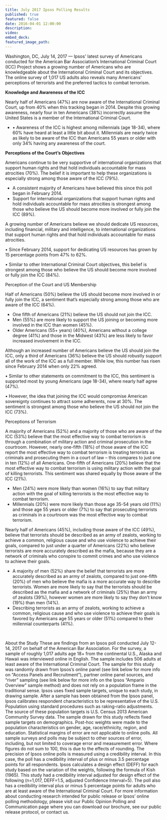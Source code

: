 ```yaml
---
title: July 2017 Ipsos Polling Results
published: true
featured: false
date: 2016-04-01 12:00:00
description:
video:
embed_deck:
featured_image_path:
---
```



Washington, DC, July 14, 2017 — Ipsos' latest survey of Americans conducted for the American Bar Association’s International Criminal Court (ICC) Project shows a growing number of Americans who are knowledgeable about the International Criminal Court and its objectives. The online survey of 1,017 US adults also reveals many Americans’ perceptions of terrorists and the preferred tactics to combat terrorism.

**Knowledge and Awareness of the ICC**

Nearly half of Americans (47%) are now aware of the International Criminal Court, up from 40% when this tracking began in 2014. Despite this growing awareness, nearly four in ten Americans (38%) incorrectly assume the United States is a member of the International Criminal Court.

* • Awareness of the ICC is highest among millennials (age 18-34), where 60% have heard at least a little bit about it. Millennials are nearly twice as likely to be aware of the ICC than Americans 55 years or older with only 34% having any awareness of the court.

**Perceptions of the Court’s Objectives**

Americans continue to be very supportive of international organizations that support human rights and that hold individuals accountable for mass atrocities (70%). The belief it is important to help these organizations is especially strong among those aware of the ICC (79%).

* A consistent majority of Americans have believed this since this poll began in February 2014.
* Support for international organizations that support human rights and hold individuals accountable for mass atrocities is strongest among those who believe the US should become more involved or fully join the ICC (89%).

A growing number of Americans believe we should dedicate US resources, including financial, military and intelligence, to international organizations that support human rights and that hold individuals accountable for mass atrocities.

• Since February 2014, support for dedicating US resources has grown by 15 percentage points from 47% to 62%.

• Similar to other International Criminal Court objectives, this belief is strongest among those who believe the US should become more involved or fully join the ICC (84%).

Perception of the Court and US Membership

Half of Americans (50%) believe the US should become more involved in or fully join the ICC, a sentiment that’s especially strong among those who are aware of the ICC (64%).

* One fifth of Americans (21%) believe the US should not join the ICC.
* Men (55%) are more likely to support the US joining or becoming more involved in the ICC than women (45%).
* Older Americans (55+ years) (40%), Americans without a college degree (41%) and those in the Midwest (43%) are less likely to favor increased involvement in the ICC.

Although an increased number of Americans believe the US should join the ICC, only a third of Americans (36%) believe the US should robustly support all of the work of the ICC as a full member. While low, this number has risen since February 2014 when only 22% agreed.

• Similar to other statements on commitment to the ICC, this sentiment is supported most by young Americans (age 18-34), where nearly half agree (47%).

• However, the idea that joining the ICC would compromise American sovereignty continues to attract some adherents, now at 30%. The sentiment is strongest among those who believe the US should not join the ICC (73%).

Perceptions of Terrorism

A majority of Americans (52%) and a majority of those who are aware of the ICC (53%) believe that the most effective way to combat terrorism is through a combination of military action and criminal prosecution in the courtroom. However, nearly one-fifth (18%) of those aware of the ICC report the most effective way to combat terrorism is treating terrorists as criminals and prosecuting them in a court of law – this compares to just one in ten (12%) of all Americans. One-fifth of Americans (20%) believe that the most effective way to combat terrorism is using military action with the goal of killing terrorists. This sentiment was shared equally by those aware of the ICC (21%).

* Men (24%) were more likely than women (16%) to say that military action with the goal of killing terrorists is the most effective way to combat terrorism.
* Millennials (20%) were more likely than those age 35-54 years old (11%) and those age 55 years or older (7%) to say that prosecuting terrorists as criminals in a courtroom was the most effective way to combat terrorism.

Nearly half of Americans (45%), including those aware of the ICC (49%), believe that terrorists should be described as an army of zealots, working to achieve a common, religious cause and who use violence to achieve their goals, compared to just under a quarter of Americans (22%) who believe terrorists are more accurately described as the mafia, because they are a network of criminals who conspire to commit crimes and who use violence to achieve their goals.

* A majority of men (52%) share the belief that terrorists are more accurately described as an army of zealots, compared to just one-fifth (20%) of men who believe the mafia is a more accurate way to describe terrorists. Women are more likely to say that the terrorists should be described as the mafia and a network of criminals (25%) than an army of zealots (39%), however women are more likely to say they don’t know (19%) than men (14%).
* Describing terrorists as an army of zealots, working to achieve a common, religious cause and who use violence to achieve their goals is favored by Americans age 55 years or older (51%) compared to their millennial counterparts (41%).

&nbsp;

About the Study These are findings from an Ipsos poll conducted July 12-14, 2017 on behalf of the American Bar Association. For the survey, a sample of roughly 1,017 adults age 18+ from the continental U.S., Alaska and Hawaii was interviewed online in English. The sample includes 506 adults at least aware of the International Criminal Court. The sample for this study was randomly drawn from Ipsos’s online panel (see link below for more info on “Access Panels and Recruitment”), partner online panel sources, and “river” sampling (see link below for more info on the Ipsos “Ampario Overview” sample method) and does not rely on a population frame in the traditional sense. Ipsos uses fixed sample targets, unique to each study, in drawing sample. After a sample has been obtained from the Ipsos panel, Ipsos calibrates respondent characteristics to be representative of the U.S. Population using standard procedures such as raking-ratio adjustments. The source of these population targets is U.S. Census 2013 American Community Survey data. The sample drawn for this study reflects fixed sample targets on demographics. Post-hoc weights were made to the population characteristics on gender, age, race/ethnicity, region, and education. Statistical margins of error are not applicable to online polls. All sample surveys and polls may be subject to other sources of error, including, but not limited to coverage error and measurement error. Where figures do not sum to 100, this is due to the effects of rounding. The precision of Ipsos online polls is measured using a credibility interval. In this case, the poll has a credibility interval of plus or minus 3.5 percentage points for all respondents. Ipsos calculates a design effect (DEFF) for each study based on the variation of the weights, following the formula of Kish (1965). This study had a credibility interval adjusted for design effect of the following (n=1,017, DEFF=1.5, adjusted Confidence Interval=5). The poll also has a credibility interval plus or minus 5 percentage points for adults who are at least aware of the International Criminal Court. For more information about conducting research intended for public release or Ipsos’ online polling methodology, please visit our Public Opinion Polling and Communication page where you can download our brochure, see our public release protocol, or contact us.